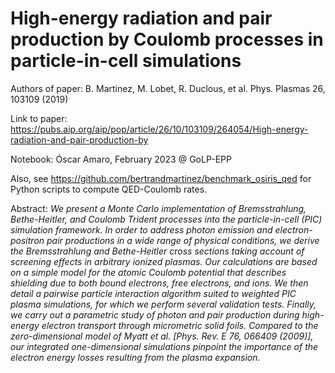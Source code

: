 # High-energy radiation and pair production by Coulomb processes in particle-in-cell simulations

Authors of paper: B. Martinez, M. Lobet, R. Duclous, et al. Phys. Plasmas 26, 103109 (2019)

Link to paper: https://pubs.aip.org/aip/pop/article/26/10/103109/264054/High-energy-radiation-and-pair-production-by

Notebook: Óscar Amaro, February 2023 @ GoLP-EPP

Also, see https://github.com/bertrandmartinez/benchmark_osiris_qed for Python scripts to compute QED-Coulomb rates.

Abstract: _We present a Monte Carlo implementation of Bremsstrahlung, Bethe-Heitler, and Coulomb Trident processes into the particle-in-cell (PIC) simulation framework. In order to address photon emission and electron-positron pair productions in a wide range of physical conditions, we derive the Bremsstrahlung and Bethe-Heitler cross sections taking account of screening effects in arbitrary ionized plasmas. Our calculations are based on a simple model for the atomic Coulomb potential that describes shielding due to both bound electrons, free electrons, and ions. We then detail a pairwise particle interaction algorithm suited to weighted PIC plasma simulations, for which we perform several validation tests. Finally, we carry out a parametric study of photon and pair production during high-energy electron transport through micrometric solid foils. Compared to the zero-dimensional model of Myatt et al. [Phys. Rev. E 76, 066409 (2009)], our integrated one-dimensional simulations pinpoint the importance of the electron energy losses resulting from the plasma expansion._
